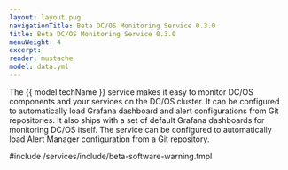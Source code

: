 ```yaml
---
layout: layout.pug
navigationTitle: Beta DC/OS Monitoring Service 0.3.0
title: Beta DC/OS Monitoring Service 0.3.0
menuWeight: 4
excerpt:
render: mustache
model: data.yml
---
```


The {{ model.techName }} service makes it easy to monitor DC/OS components and your services on the DC/OS cluster.
It can be configured to automatically load Grafana dashboard and alert configurations from Git repositories.
It also ships with a set of default Grafana dashboards for monitoring DC/OS itself.
The service can be configured to automatically load Alert Manager configuration from a Git repository.

#include /services/include/beta-software-warning.tmpl
